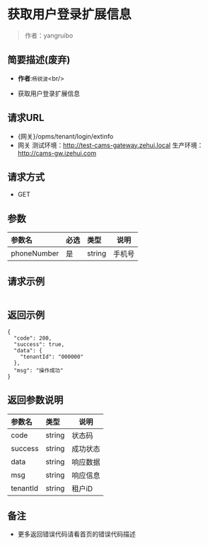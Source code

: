 # 获取用户登录扩展信息

> 作者：yangruibo

## 简要描述(废弃)

- **作者**:`杨锐波`&lt;br/>

- 获取用户登录扩展信息

## 请求URL
- {网关}/opms/tenant/login/extinfo
- 网关
	测试环境：http://test-cams-gateway.zehui.local
	生产环境：http://cams-gw.izehui.com
	
## 请求方式
- GET

## 参数

|参数名|必选|类型|说明|
|:----    |:---|:----- |-----   |
|phoneNumber |是  |string |手机号   |

## 请求示例
``` 

```

## 返回示例

```
{
  "code": 200,
  "success": true,
  "data": {
  	"tenantId": "000000"
  },
  "msg": "操作成功"
}
```

## 返回参数说明

|参数名|类型|说明|
|:-----  |:-----|-----                           |
|code |string   |状态码   |
|success |string   |成功状态   |
|data |string   |响应数据   |
|msg |string   |响应信息   |
|tenantId |string   |租户iD   |
## 备注 

- 更多返回错误代码请看首页的错误代码描述